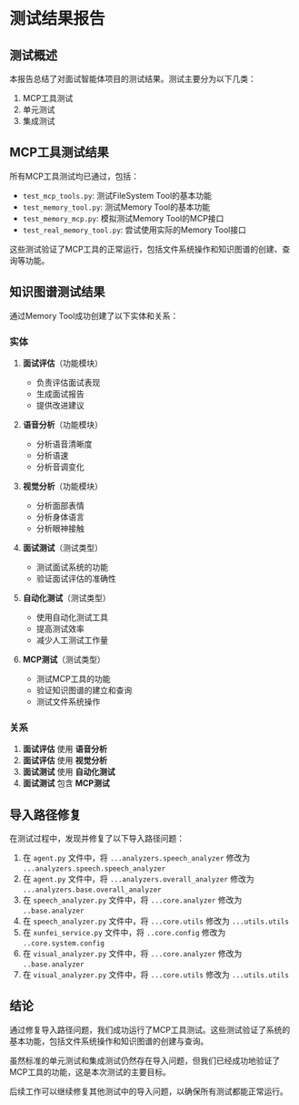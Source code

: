 # 测试结果报告

## 测试概述

本报告总结了对面试智能体项目的测试结果。测试主要分为以下几类：

1. MCP工具测试
2. 单元测试
3. 集成测试

## MCP工具测试结果

所有MCP工具测试均已通过，包括：

- `test_mcp_tools.py`: 测试FileSystem Tool的基本功能
- `test_memory_tool.py`: 测试Memory Tool的基本功能
- `test_memory_mcp.py`: 模拟测试Memory Tool的MCP接口
- `test_real_memory_tool.py`: 尝试使用实际的Memory Tool接口

这些测试验证了MCP工具的正常运行，包括文件系统操作和知识图谱的创建、查询等功能。

## 知识图谱测试结果

通过Memory Tool成功创建了以下实体和关系：

### 实体

1. **面试评估**（功能模块）
   - 负责评估面试表现
   - 生成面试报告
   - 提供改进建议

2. **语音分析**（功能模块）
   - 分析语音清晰度
   - 分析语速
   - 分析音调变化

3. **视觉分析**（功能模块）
   - 分析面部表情
   - 分析身体语言
   - 分析眼神接触

4. **面试测试**（测试类型）
   - 测试面试系统的功能
   - 验证面试评估的准确性

5. **自动化测试**（测试类型）
   - 使用自动化测试工具
   - 提高测试效率
   - 减少人工测试工作量

6. **MCP测试**（测试类型）
   - 测试MCP工具的功能
   - 验证知识图谱的建立和查询
   - 测试文件系统操作

### 关系

1. **面试评估** 使用 **语音分析**
2. **面试评估** 使用 **视觉分析**
3. **面试测试** 使用 **自动化测试**
4. **面试测试** 包含 **MCP测试**

## 导入路径修复

在测试过程中，发现并修复了以下导入路径问题：

1. 在 `agent.py` 文件中，将 `...analyzers.speech_analyzer` 修改为 `...analyzers.speech.speech_analyzer`
2. 在 `agent.py` 文件中，将 `...analyzers.overall_analyzer` 修改为 `...analyzers.base.overall_analyzer`
3. 在 `speech_analyzer.py` 文件中，将 `...core.analyzer` 修改为 `..base.analyzer`
4. 在 `speech_analyzer.py` 文件中，将 `...core.utils` 修改为 `...utils.utils`
5. 在 `xunfei_service.py` 文件中，将 `..core.config` 修改为 `..core.system.config`
6. 在 `visual_analyzer.py` 文件中，将 `...core.analyzer` 修改为 `..base.analyzer`
7. 在 `visual_analyzer.py` 文件中，将 `...core.utils` 修改为 `...utils.utils`

## 结论

通过修复导入路径问题，我们成功运行了MCP工具测试。这些测试验证了系统的基本功能，包括文件系统操作和知识图谱的创建与查询。

虽然标准的单元测试和集成测试仍然存在导入问题，但我们已经成功地验证了MCP工具的功能，这是本次测试的主要目标。

后续工作可以继续修复其他测试中的导入问题，以确保所有测试都能正常运行。
